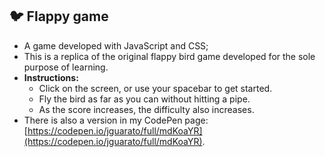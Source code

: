 ## 🐦 Flappy game

* A game developed with JavaScript and CSS;
* This is a replica of the original flappy bird game developed for the sole purpose of learning.
* <strong>Instructions:</strong>
  * Click on the screen, or use your spacebar to get started.
  * Fly the bird as far as you can without hitting a pipe.
  * As the score increases, the difficulty also increases.
* There is also a version in my CodePen page: [https://codepen.io/jguarato/full/mdKoaYR](https://codepen.io/jguarato/full/mdKoaYR).
​
